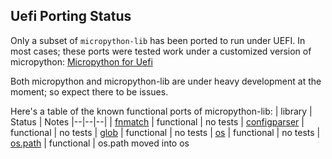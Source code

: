 ﻿
## Uefi Porting Status

Only a subset of `micropython-lib` has been ported to run under UEFI. In most cases; these ports were tested work under a customized version of micropython:
[Micropython for Uefi](https://github.com/Zitt/edk2-staging/tree/pushMicroPythonV1.12/MicroPythonPkg)

Both micropython and micropython-lib are under heavy development at the moment; so expect there to be issues.

Here's a table of the known functional ports of micropython-lib:
| library | Status  | Notes
|--|--|--|
| [fnmatch](https://github.com/Zitt/micropython-lib/tree/master/fnmatch) | functional | no tests
| [configparser](https://github.com/Zitt/micropython-lib/tree/master/configparser) | functional | no tests
| [glob](https://github.com/Zitt/micropython-lib/tree/master/glob) | functional | no tests
| [os](https://github.com/Zitt/micropython-lib/tree/master/os) | functional | no tests
| [os.path](https://github.com/Zitt/micropython-lib/tree/master/os) | functional | os.path moved into os
